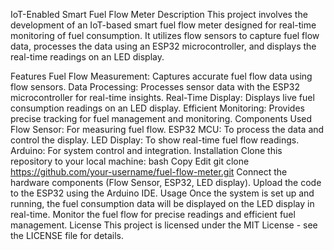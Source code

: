 IoT-Enabled Smart Fuel Flow Meter
Description
This project involves the development of an IoT-based smart fuel flow meter designed for real-time monitoring of fuel consumption. It utilizes flow sensors to capture fuel flow data, processes the data using an ESP32 microcontroller, and displays the real-time readings on an LED display.

Features
Fuel Flow Measurement: Captures accurate fuel flow data using flow sensors.
Data Processing: Processes sensor data with the ESP32 microcontroller for real-time insights.
Real-Time Display: Displays live fuel consumption readings on an LED display.
Efficient Monitoring: Provides precise tracking for fuel management and monitoring.
Components Used
Flow Sensor: For measuring fuel flow.
ESP32 MCU: To process the data and control the display.
LED Display: To show real-time fuel flow readings.
Arduino: For system control and integration.
Installation
Clone this repository to your local machine:
bash
Copy
Edit
git clone https://github.com/your-username/fuel-flow-meter.git
Connect the hardware components (Flow Sensor, ESP32, LED display).
Upload the code to the ESP32 using the Arduino IDE.
Usage
Once the system is set up and running, the fuel consumption data will be displayed on the LED display in real-time.
Monitor the fuel flow for precise readings and efficient fuel management.
License
This project is licensed under the MIT License - see the LICENSE file for details.

